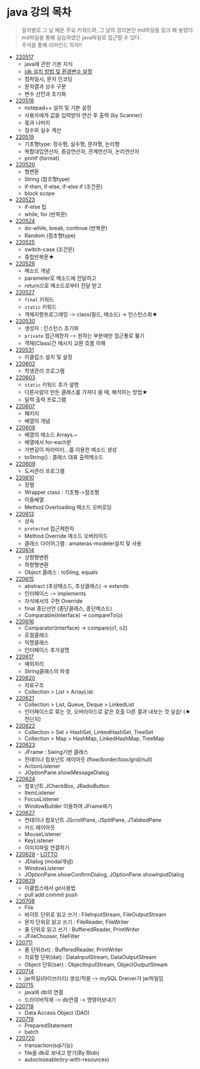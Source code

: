 # java 강의 목차
> 일자별로 그 날 배운 주요 키워드와, 그 날의 정리본인 md파일을 링크 해 놓았다.  
md파일을 통해 실습하였던 java파일로 접근할 수 있다.  
주석을 통해 리마인드 하자!!  

- [220517](./Java정리/220517.md)
  - java에 관한 기본 지식
  - [jdk 설치 방법 및 환경변수 설정](./Java정리/JDK설치&환경변수.md)
  - 컴파일시, 문자 인코딩
  - 문자열과 상수 구분
  - 변수 선언과 초기화
- [220518](./Java정리/220518.md)
  - notepad++ 설치 및 기본 설정
  - 사용자에게 값을 입력받아 연산 후 출력 (by Scanner)  
  - 몫과 나머지
  - 정수와 실수 계산
- [220519](./Java정리/220519.md)
  - 기초형type: 정수형, 실수형, 문자형, 논리형
  - 복합대입연산자, 증감연산자, 관계연산자, 논리연산자
  - printf (format)
- [220520](./Java정리/220520.md)
  - 형변환
  - String (참조형type)
  - if-then, if-else, if-else if (조건문)
  - block scope
- [220523](./Java정리/220523.md)
  - if-else 팁
  - while, for (반복문)
- [220524](./Java정리/220524.md)
  - do-while, break, continue (반복문)  
  - Random (참조형type)  
- [220525](./Java정리/220525.md)  
  - switch-case (조건문)
  - 중첩반복문★  
- [220526](./Java정리/220526.md)  
  - 메소드 개념
  - parameter로 메소드에 전달하고
  - return으로 메소드로부터 전달 받고
- [220527](./Java정리/220527.md)  
  - `final` 키워드
  - `static` 키워드
  - 객체지향프로그래밍 -> class(필드, 메소드) -> 인스턴스화★  
- [220530](./Java정리/220530.md)  
  - 생성자 : 인스턴스 초기화  
  - `private` 접근제한자 -> 원하는 부분에만 접근통로 뚫기  
  - 객체(Class)간 메시지 교환 흐름 이해  
- [220531](./Java정리/220531.md)  
  - 이클립스 설치 및 설정  
- [220602](./Java정리/220602.md)   
  - 학생관리 프로그램   
- [220603](./Java정리/220603.md)  
  - `static` 키워드 추가 설명  
  - 다른사람이 만든 클래스를 가져다 쓸 때, 해석하는 방법★    
  - 달력 출력 프로그램  
- [220607](./Java정리/220607.md)  
  - 패키지
  - 배열의 개념  
- [220608](./Java정리/220608.md)  
  - 배열의 메소드 Arrays.~
  - 배열에서 for-each문
  - 가변길이 파라미터...를 이용한 메소드 생성
  - toString() : 클래스 대표 출력메소드
- [220609](./Java정리/220609.md)  
  - 도서관리 프로그램
- [220610](./Java정리/220610.md)
  - 정렬
  - Wrapper class : 기초형->참조형
  - 이중배열
  - Method Overloading 메소드 오버로딩  
- [220613](./Java정리/220613.md)  
  - 상속
  - `protected` 접근제한자
  - Method Override 메소드 오버라이드
  - 클래스 다이어그램 : amateras-modeler설치 및 사용
- [220614](./Java정리/220614.md)  
  - 상향형변환
  - 하향형변환
  - Object 클래스 : toSting, equals  
- [220615](./Java정리/220615.md)  
  - abstract (추상메소드, 추상클래스) -> extends
  - 인터페이스 -> implements
  - 자식에서의 구현 Override
  - final 종단선언 (종단클래스, 종단메소드)
  - Comparable(interface) -> compareTo(o)
- [220616](./Java정리/220616.md)  
  - Comparator(interface) -> compare(o1, o2)
  - 로컬클래스
  - 익명클래스
  - 인터페이스 추가설명
- [220617](./Java정리/220617.md)  
  - 예외처리
  - String클래스의 파생
- [220620](./Java정리/220620.md)  
  - 자료구조
  - Collection > List > ArrayList  
- [220621](./Java정리/220621.md)  
  - Collection > List, Queue, Deque > LinkedList  
  - 인터페이스로 묶는 것, 오버라이드로 같은 호출 다른 결과 내보는 것 실습! (★전단지)  
- [220622](./Java정리/220622.md)  
  - Collection > Set > HashSet, LinkedHashSet, TreeSet
  - Collection > Map > HashMap, LinkedHashMap, TreeMap
- [220623](./Java정리/220623.md)  
  - JFrame : Swing기반 클래스
  - 컨테이너 컴포넌트 레이아웃 (flow/border/box/grid/null)
  - ActionListener
  - JOptionPane.showMessageDialog
- [220624](./Java정리/220624.md)  
  - 컴포넌트 JCheckBox, JRadioButton
  - ItemListener
  - FocusListener
  - WindowBuilder 이용하여 JFrame짜기
- [220627](./Java정리/220627.md)  
  - 컨테이너 컴포넌트 JScrollPane, JSplitPane, JTabbedPane
  - 카드 레이아웃
  - MouseListener
  - KeyListener 
  - 이미지파일 연결하기
- [220628](./Java정리/220628.md) - [LOTTO](./Java정리/LOTTO.md)  
  - JDialog (modal개념)
  - WindowListener
  - JOptionPane.showConfirmDialog, JOptionPane.showInputDialog
- [220629](./Java정리/220629.md)  
  - 이클립스에서 git사용법
  - pull add commit push
- [220708](./Java정리/220708.md)  
  - File
  - 바이트 단위로 읽고 쓰기 : FileInputStream, FileOutputStream
  - 문자 단위로 읽고 쓰기 : FileReader, FileWriter
  - 줄 단위로 읽고 쓰기 : BufferedReader, PrintWriter  
  - JFileChooser, fileFilter
- [220711](./Java정리/220711.md)  
  - 줄 단위(txt) : BufferedReader, PrintWriter
  - 자료형 단위(dat) : DataInputStream, DataOutputStream 
  - Object 단위(ser) : ObjectInputStream, ObjectOutputStream 
- [220714](./Java정리/220714.md) 
  - jar파일(라이브러리) 생성/적용 -> mySQL Dreiver가 jar파일임
- [220715](./Java정리/220715.md) 
  - java와 db의 연결
  - 드라이버적재 -> db연결 -> 명령어보내기
- [220718](./Java정리/220718.md) 
  - Data Access Object (DAO)  
- [220719](./Java정리/220719.md) 
  - PreparedStatement
  - batch
- [220720](./Java정리/220720.md) 
  - transaction(sql기능)
  - file을 db로 보내고 받기(By Blob)
  - autocloseable(try-with-resources)